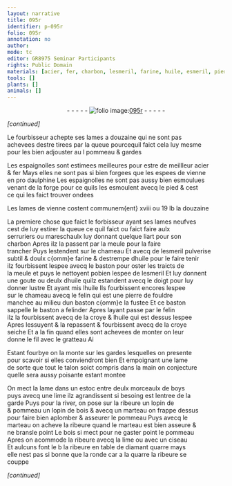 ```yaml
---
layout: narrative
title: 095r
identifier: p-095r
folio: 095r
annotation: no
author:
mode: tc
editor: GR8975 Seminar Participants
rights: Public Domain
materials: [acier, fer, charbon, lesmeril, farine, huile, esmeril, pierre de fouldre, croye, boys, bois]
tools: []
plants: []
animals: []
---
```


<div class="folio" align="center">- - - - - <a href="http://gallica.bnf.fr/ark:/12148/btv1b10500001g/f195.image" target="_blank"><img src="https://cu-mkp.github.io/2017-workshop-edition/assets/photo-icon.png" alt="folio image: " style="display:inline-block; margin-bottom:-3px;"/>095r</a> - - - - - </div>  
 
*[continued]*
  
Le <span class="pro">fourbisseur</span> achepte ses lames a douzaine qui ne sont pas<br/> achevees destre tirees par la queue pourcequil faict cela luy mesme<br/> pour les bien adjouster au <span class="del">l</span> pommeau & gardes
 
Les <span class="pl">espaignolles</span> sont estimees meilleures pour estre de meillleur <span class="m">acier</span><br/> & <span class="m">fer</span> Mays elles ne sont pas si bien forgees que les espees de <span class="pl">vienne</span><br/> en <span class="del">pro</span> <span class="pl">daulphine</span> Les <span class="pl">espaignolles</span> ne sont pas aussy bien esmoulues<br/> venant de la forge pour ce quils les esmoulent avecq le pied & cest<br/> ce qui les faict trouver ondees
 
Les lames de <span class="pl">vienne</span> costent communem{ent} xviii ou 19 lb la douzaine
 
La premiere chose que faict le <span class="pro">forbisseur</span> ayant ses lames neufves<br/> cest de luy estirer la queue ce quil faict ou faict faire aulx<br/> <span class="pro">serruriers</span> ou <span class="pro">mareschaulx</span> luy donnant quelque liart pour son<br/> <span class="m">charbon</span> Apres ilz la passent par la meule pour la faire<br/> trancher Puys lestendent sur le chameau Et <span class="add">avecq</span> de <span class="m">lesmeril</span> pulverise<br/> subtil & doulx c{omm}e <span class="m">farine</span> & destrempe d<span class="m">huile</span> pour le faire tenir<br/> ilz fourbissent lespee avecq le baston pour oster les traicts de<br/> la meule et puys <span class="del">le</span> nettoyent <span class="del">po</span>bien lespee de l<span class="m">esmeril</span> Et luy donnent<br/> une goute ou deulx d<span class="m">huile</span> quilz estandent avecq le doigt pour luy<br/> donner lustre Et ayant mis l<span class="m">huile</span> Ils fourbissent encores lespee<br/> sur le chameau avecq le felin qui est une <span class="m">pierre de fouldre</span><br/> manchee au milieu dun baston c{omm}e la fustee Et ce baston<br/> sappelle le baston a felinder Apres layant passe par le felin<br/> ilz la fourbissent avecq de la <span class="m">croye</span> & l<span class="m">huile</span> qui est dessus lespee<br/> Apres lessuyent & la repassent & fourbissent avecq de la <span class="m">croye</span><br/> seiche Et a la fin quand elles sont achevees de monter on leur<br/> donne le fil avec le gratteau <span class="del">Ai</span>
 
Estant fourbye on la monte sur les gardes lesquelles on presente<br/> pour scavoir si elles conviendront bien Et empoignant une lame<br/> de sorte que tout le talon soict compris dans la main on conjecture<br/> quelle sera aussy poisante estant montee
 
On mect la lame dans un estoc entre deulx morceaulx de <span class="m">boys</span><br/> puys avecq une lime ilz agrandissent si besoing est lentree de la<br/> garde Puys pour la river, on pose sur la ribeure <span class="del">un lopin de</span><br/> & pommeau un lopin de <span class="m">bois</span> & avecq un marteau on frappe dessus<br/> pour faire bien aplomber & asseurer le pommeau Puys avecq le<br/> marteau on acheve la ribeure quand le marteau est bien asseure &<br/> ne bransle point Le <span class="m">bois</span> si mect pour ne gaster point le pommeau<br/> Apres on acommode la ribeure avecq la lime ou avec un ciseau<br/> Et aulcuns font <span class="del">le b</span> la ribeure en table de diamant quarre mays<br/> elle nest pas si bonne que la ronde car a la quarre la ribeure se<br/> couppe
 
*[continued]*
 
